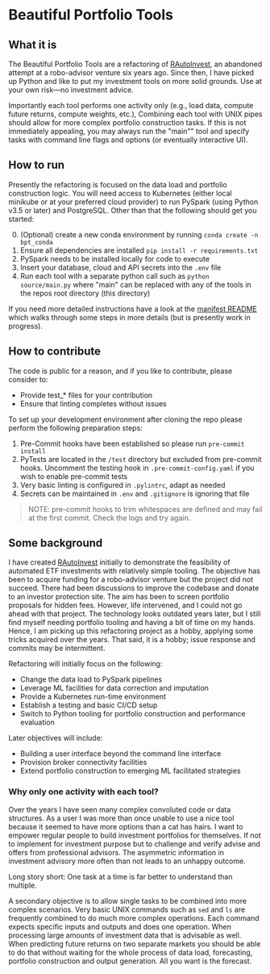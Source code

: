 # Beautiful Portfolio Tools

## What it is
The Beautiful Portfolio Tools are a refactoring of [RAutoInvest](https://github.com/ProbStub/RAutoInvest),
an abandoned attempt at a robo-advisor venture six years ago.
Since then, I have picked up Python and like to put my investment tools on more solid grounds.
Use at your own risk—no investment advice.

Importantly each tool performs one activity only (e.g., load data, compute future returns, compute weights, etc.),
Combining each tool with UNIX pipes should allow for more complex portfolio construction tasks.
If this is not immediately appealing, you may always run the "main"" tool and specify tasks with
command line flags and options (or eventually interactive UI).

## How to run
Presently the refactoring is focused on the data load and portfolio construction logic.
You will need access to Kubernetes (either local minikube or at your preferred cloud provider)
to run PySpark (using Python v3.5 or later) and PostgreSQL. Other than that the following should get you started:

0. (Optional) create a new conda environment by running ```conda create -n bpt_conda```
1. Ensure all dependencies are installed ````pip install -r requirements.txt````
2. PySpark needs to be installed locally for code to execute
3. Insert your database, cloud and API secrets into the ```.env``` file
4. Run each tool with a separate python call such as
    ````python source/main.py```` where "main" can be replaced with any of the tools
in the repos root directory (this directory)

If you need more detailed instructions have a look at the [manifest README](manifests/README.md)
which walks through some steps in more details (but is presently work in progress).

## How to contribute
The code is public for a reason, and if you like to contribute, please consider to:
- Provide test_* files for your contribution
- Ensure that linting completes without issues

To set up your development environment after cloning the repo please perform the following preparation steps:
1. Pre-Commit hooks have been established so please run ````pre-commit install````
2. PyTests are located in the ```/test``` directory but excluded from pre-commit hooks. Uncomment the testing hook in
   ````.pre-commit-config.yaml```` if you wish to enable pre-commit tests
3. Very basic linting is configured in ````.pylintrc````, adapt as needed
4. Secrets can be maintained in ```.env``` and ````.gitignore```` is ignoring that file

> NOTE: pre-commit hooks to trim whitespaces are defined and may fail at the first commit. Check the logs and try again.

## Some background
I have created [RAutoInvest](https://github.com/ProbStub/RAutoInvest) initially to demonstrate the feasibility of
automated ETF investments with relatively simple tooling. The objective has been to acquire funding for a
robo-advisor venture but the project did not succeed.
There had been discussions to improve the codebase and donate to an investor protection site.
The aim has been to screen portfolio proposals for hidden fees. However, life intervened, and
I could not go ahead with that project.
The technology looks outdated years later, but I still find myself needing portfolio
tooling and having a bit of time on my hands. Hence, I am picking up this refactoring project as a
hobby, applying some tricks acquired over the years. That said, it is a hobby; issue response and commits may be
intermittent.

Refactoring will initially focus on the following:
- Change the data load to PySpark pipelines
- Leverage ML facilities for data correction and imputation
- Provide a Kubernetes run-time environment
- Establish a testing and basic CI/CD setup
- Switch to Python tooling for portfolio construction and performance evaluation

Later objectives will include:
- Building a user interface beyond the command line interface
- Provision broker connectivity facilities
- Extend portfolio construction to emerging ML facilitated strategies

### Why only one activity with each tool?

Over the years I have seen many complex convoluted code or data structures. As a
user I was more than once unable to use a nice tool because it seemed to have more options
than a cat has hairs. I want to empower regular people to build investment portfolios
for themselves. If not to implement for investment purpose but to challenge and verify
advise and offers from professional advisors. The asymmetric information in investment
advisory more often than not leads to an unhappy outcome.

Long story short: One task at a time is far better to understand than multiple.

A secondary objective is to allow single tasks to be combined into more complex scenarios. Very basic
UNIX commands such as ```sed``` and ```ls``` are frequently combined to do much more
complex operations. Each command expects specific inputs and outputs and does one operation.
When processing large amounts of investment data that is advisable as well. When predicting
future returns on two separate markets you should be able to do that without waiting for the
whole process of data load, forecasting, portfolio construction and output generation.
All you want is the forecast.
